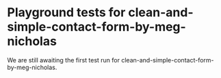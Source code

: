 # Playground tests for clean-and-simple-contact-form-by-meg-nicholas
We are still awaiting the first test run for clean-and-simple-contact-form-by-meg-nicholas.
